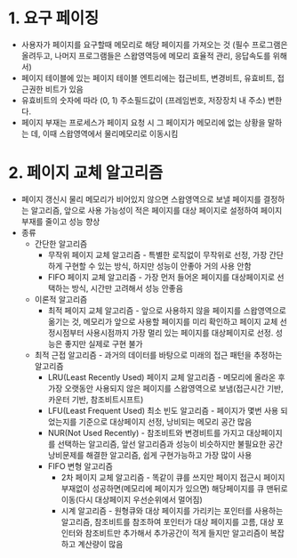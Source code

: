 # 1. 요구 페이징

* 사용자가 페이지를 요구할때 메모리로 해당 페이지를 가져오는 것 (필수 프로그램은 올려두고, 나머지 프로그램들은 스왑영역등에 메모리 효율적 관리, 응답속도를 위해서)
* 페이지 테이블에 있는 페이지 테이블 엔트리에는 접근비트, 변경비트, 유효비트, 접근권한 비트가 있음
* 유효비트의 숫자에 따라 (0, 1) 주소필드값이 (프레임번호, 저장장치 내 주소) 변한다.
* 페이지 부재는 프로세스가 페이지 요청 시 그 페이지가 메모리에 없는 상황을 말하는 데, 이때 스왑영역에서 물리메모리로 이동시킴


# 2. 페이지 교체 알고리즘

* 페이지 갱신시 물리 메모리가 비어있지 않으면 스왑영역으로 보낼 페이지를 결정하는 알고리즘, 앞으로 사용 가능성이 적은 페이지를 대상 페이지로 설정하여 페이지 부재를 줄이고 성능 향상
* 종류
  * 간단한 알고리즘
    * 무작위 페이지 교체 알고리즘 - 특별한 로직없이 무작위로 선정, 가장 간단하게 구현할 수 있는 방식, 하지만 성능이 안좋아 거의 사용 안함
    * FIFO 페이지 교체 알고리즘 - 가장 먼저 들어온 페이지를 대상페이지로 선택하는 방식, 시간만 고려해서 성능 안좋음
  * 이론적 알고리즘
    * 최적 페이지 교체 알고리즘 - 앞으로 사용하지 않을 페이지를 스왑영역으로 옮기는 것, 메모리가 앞으로 사용할 페이지를 미리 확인하고 페이지 교체 선정시점부터 사용시점까지 가장 멀리 있는 페이지를 대상페이지로 선정. 성능은 좋지만 실제로 구현 불가
  * 최적 근접 알고리즘 - 과거의 데이터를 바탕으로 미래의 접근 패턴을 추정하는 알고리즘
    * LRU(Least Recently Used) 페이지 교체 알고리즘 - 메모리에 올라온 후 가장 오랫동안 사용되지 않은 페이지를 스왑영역으로 보냄(접근시간 기반, 카운터 기반, 참조비트시프트)
    * LFU(Least Frequent Used) 최소 빈도 알고리즘 - 페이지가 몇번 사용 되었는지를 기준으로 대상페이지 선정, 낭비되는 메모리 공간 많음
    * NUR(Not Used Recently) - 참조비트와 변경비트를 가지고 대상페이지를 선택하는 알고리즘, 앞선 알고리즘과 성능이 비슷하지만 불필요한 공간낭비문제를 해결한 알고리즘, 쉽게 구현가능하고 가장 많이 사용
    * FIFO 변형 알고리즘
      * 2차 페이지 교체 알고리즘 - 똑같이 큐를 쓰지만 페이지 접근시 페이지 부재없이 성공하면(메모리에 페이지가 있으면) 해당페이지를 큐 맨뒤로 이동(다시 대상페이지 우선순위에서 멀어짐)
      * 시계 알고리즘 - 원형큐와 대상 페이지를 가리키는 포인터를 사용하는 알고리즘, 참조비트를 참조하여 포인터가 대상 페이지를 고름, 대상 포인터와 참조비트만 추가해서 추가공간이 적게 들지만 알고리즘이 복잡하고 계산량이 많음